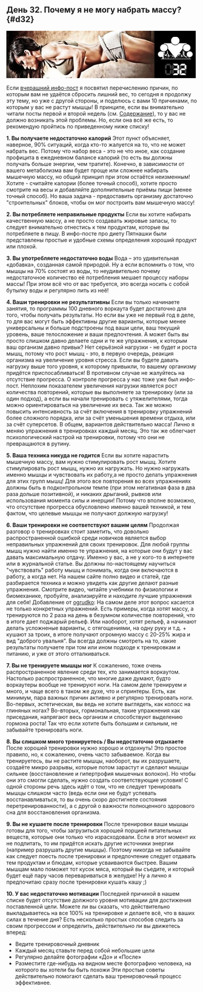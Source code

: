 ## День 32. Почему я не могу набрать массу? {#d32}

![](src/img/32.jpg)

Если [вчерашний инфо-пост](#d31) я посвятил перечислению причин, по которым вам не удаётся сбросить лишний вес, то сегодня я продолжу эту тему, но уже с другой стороны, и поделюсь с вами 10 причинами, по которым у вас не растут мышцы! 
В принципе, если вы внимательно читали посты первой и второй недель (см. [Содержание](../index.html)), то у вас не должно возникать этой проблемы. Но, если она всё же есть, то рекомендую пройтись по приведенному ниже списку! 

**1. Вы получаете недостаточно калорий** 
Этот пункт объясняет, наверное, 90% ситуаций, когда кто-то жалуется на то, что не может набрать вес. Потому что набор веса - это не что иное, как создание профицита в ежедневном балансе калорий (то есть вы должны получать больше энергии, чем тратите). Конечно, в зависимости от вашего метаболизма вам будет проще или сложнее набирать мышечную массу, но общий принцип при этом остаётся неизменным! Хотите - считайте калории (более точный способ), хотите просто смотрите на весы и добавляйте дополнительные приёмы пищи (менее точный способ). Но ваша задача - предоставить организму достаточно "строительных" блоков, чтобы он мог построить вам мышечную массу! 

**2. Вы потребляете неправильные продукты** 
Если вы хотите набирать качественную массу, а не просто создавать жировые запасы, то следует внимательно отнестись к тем продуктам, которые вы потребляете в пищу. В инфо-посте про диету Пятнашки были представлены простые и удобные схемы определения хороший продукт или плохой. 

**3. Вы употребляете недостаточно воды** 
Вода – это удивительная «добавка», созданная самой природой. Ну а если вспомнить о том, что мышцы на 70% состоят из воды, то неудивительно почему недостаточное количество её потребления мешает процессу наборы массы! При этом всё что от вас требуется, это всегда носить с собой бутылку воды и регулярно пить из неё! 

**4. Ваши тренировки не результативны** 
Если вы только начинаете занятия, то программы 100 дневного воркаута будет достаточно для того, чтобы получать результаты. Но если вы уже не первый год в деле, то для вас могут быть эффективны другие варианты, которые менее универсальны и больше подстроены под ваши цели, ваш текущий уровень, ваше телосложение и ваши предпочтения. 
А может быть вы просто слишком давно делаете одни и те же упражнения, к которым ваш организм давно привык? Нет серьёзной нагрузки - не будет и роста мышц, потому что рост мышц - это, в первую очередь, реакция организма на увеличение уровня стресса. Если вы будете давать нагрузку выше того уровня, к которому привыкли, то вашему организму придётся приспосабливаться! В противном случае не жалуйтесь на отсутствие прогресса. 
О контроле прогресса у нас тоже уже был инфо-пост. Неплохим показателем увеличения нагрузки является рост количества повторений, которые вы выполняете за тренировку (или за один подход), а если вы начали тренировать с утяжелителями, тогда можно ориентироваться на увеличение их веса. Так же можно повысить интенсивность за счёт включения в тренировку упражнений более сложного порядка, или за счёт уменьшения времени отдыха, или за счёт суперсетов. В общем, вариантов действительно масса! 
Лично я меняю упражнения в тренировках каждый месяц. Это так же облегчает психологический настрой на тренировки, потому что они не превращаются в рутину. 

**5. Ваша техника никуда не годится** 
Если вы хотите нарастить мышечную массу, вам нужно стимулировать рост мышц. Хотите стимулировать рост мышц, нужно их нагружать. Но нужно нагружать именно мышцы и чувствовать их работу,а не просто делать упражнения для этих групп мышц! Для этого все повторения во всех упражнениях должны быть в подконтрольном темпе (при этом негативная фаза в два раза дольше позитивной), и никаких дрыганий, рывков или использования момента силы и инерции! Потому что вполне возможно, что отсутствие прогресса обусловлено именно вашей техникой, и тем фактом, что целевые мышцы не получают должную нагрузку! 

**6. Ваши тренировки не соответствуют вашим целям** 
Продолжая разговор о тренировках стоит заметить, что довольно распространенной ошибкой среди новичков является выбор неправильных упражнений для своих тренировок. 
Для любой группы мышц нужно найти именно те упражнения, на которые они будут у вас давать максимальную отдачу. Именно у вас, а не у кого-то в интернете или в журнальной статье. Вы должны по-настоящему научиться "чувствовать" работу мышц и понимать, когда они включаются в работу, а когда нет. На нашем сайте полно видео и статей, где разбирается техника и можно увидеть как другие делают разные упражнения. Смотрите видео, читайте учебники по физиологии и биомеханике, пробуйте, анализируйте и находите лучшие упражнения для себя! 
Добавление от [ogrudko](http://workout.su/user/11479): На самом деле этот вопрос касается не только конкретных упражнений. Есть примеры, когда хотят массу, а тренируются по 2 раза на день в безумном количестве повторений, что в итоге дает поджарый рельеф. Или наоборот, хотят рельеф, а начинают делать усложненые варианты, с отягощениями, на одну руку и т.д. + кушают за троих, в итоге получают огромную массу с 20-25% жира и вид "доброго увальня". Вы всегда должны смотреть на то, какие результаты получаете при том или ином подходе к тренировкам и питанию, и уже от этого отталкиваться. 

**7. Вы не тренируете мышцы ног** 
К сожалению, тоже очень распространенное явление среди тех, кто занимается воркаутом. Настолько распространенное, что многие даже думают, будто воркаутеры вообще не тренируют ноги. На самом деле тренируем и много, и чаще всего в таком же духе, что и спринтеры. 
Есть, как минимум, пара важных причин активно и регулярно тренировать ноги. Во-первых, эстетическая, вы ведь не хотите выглядеть, как колосс на глиняных ногах? Во-вторых, гормональная, такие упражнения как приседания, напрягают весь организм и способствуют выделению гормона роста! Так что если хотите быть большим и сильным, не забывайте тренировать ноги. 

**8. Вы слишком много тренируетесь / Вы недостаточно отдыхаете** 
После хорошей тренировки нужно хорошо и отдохнуть! Это простое правило, но, к сожалению, очень часто забываемое. Когда вы тренируетесь, вы не растите мышцы, наоборот, вы их разрушаете, создаёте микро разрывы, которые потом зарастут и сделают мышцы сильнее (восстановление и гипертрофия мышечных волокон). Но чтобы они это смогли сделать, нужно создать соответствующие условия! 
С одной стороны речь здесь идёт о том, что не следует тренировать мышцы слишком часто (ведь если они не будут успевать восстанавливаться, то вы очень скоро достигнете состояния перетренированности), а с другой о важности полноценного здорового сна для восстановления организма. 

**9. Вы не кушаете после тренировки** 
После тренировки ваши мышцы готовы для того, чтобы загрузиться хорошей порцией питательных веществ, которые они только что израсходовали. Если в этот момент их не подпитать, то им придётся искать другие источники энергии (например разрушать другие мышцы). Поэтому никогда не забывайте как следует поесть после тренировки и предпочтение следует отдавать тем продуктам и блюдам, которые усваиваются быстрее. Вашим мышцам мало поможет тот кусок мяса, который вы съедите, и который будет ещё пару часов перевариваться в желудке! 
Ну а лично я предпочитаю сразу после тренировки кушать кашу ;) 

**10. У вас недостаточно мотивации** 
Последней причиной в нашем списке будет отсутствие должного уровня мотивации для достижения поставленной цели. Можете ли вы сказать, что действительно выкладываетесь на все 100% на тренировке и делаете всё, что в ваших силах в течение дня? Есть несколько простых способов следить за своим прогрессом и определить, действительно ли вы движетесь вперед: 
- Ведите тренировочный дневник 
- Каждый месяц ставьте перед собой небольшие цели 
- Регулярно делайте фотографии «До» и «После» 
- Разместите где-нибудь на видном месте фотографию человека, на которого вы хотели бы быть похожи 
Эти простые советы действительно помогают сделать ваш тренировочный процесс эффективнее. 

